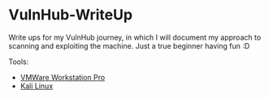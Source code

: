 # VulnHub-WriteUp
Write ups for my VulnHub journey, in which I will document my approach to scanning and exploiting the machine. Just a true beginner having fun :D

Tools: 

- [VMWare Workstation Pro](https://www.vmware.com/products/workstation-pro/workstation-pro-evaluation.html)
- [Kali Linux](https://www.kali.org/get-kali/#kali-virtual-machines)
